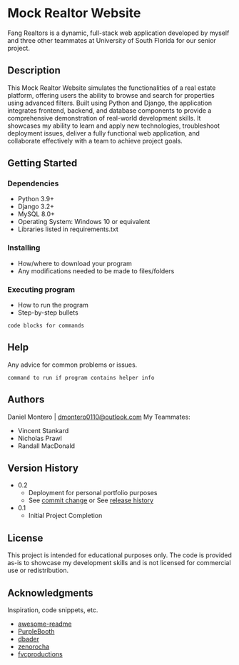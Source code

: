 # Mock Realtor Website

Fang Realtors is a dynamic, full-stack web application developed by myself and three other teammates at University of South Florida for our senior project.

## Description

This Mock Realtor Website simulates the functionalities of a real estate platform, offering users the ability to browse and search for properties using advanced filters. Built using Python and Django, the application integrates frontend, backend, and database components to provide a comprehensive demonstration of real-world development skills. It showcases my ability to learn and apply new technologies, troubleshoot deployment issues, deliver a fully functional web application, and collaborate effectively with a team to achieve project goals.

## Getting Started

### Dependencies

* Python 3.9+
* Django 3.2+
* MySQL 8.0+
* Operating System: Windows 10 or equivalent
* Libraries listed in requirements.txt

### Installing

* How/where to download your program
* Any modifications needed to be made to files/folders

### Executing program

* How to run the program
* Step-by-step bullets
```
code blocks for commands
```

## Help

Any advice for common problems or issues.
```
command to run if program contains helper info
```

## Authors

Daniel Montero | dmontero0110@outlook.com
My Teammates:
* Vincent Stankard
* Nicholas Prawl
* Randall MacDonald

## Version History

* 0.2
    * Deployment for personal portfolio purposes
    * See [commit change]() or See [release history]()
* 0.1
    * Initial Project Completion

## License

This project is intended for educational purposes only. The code is provided as-is to showcase my development skills and is not licensed for commercial use or redistribution.

## Acknowledgments

Inspiration, code snippets, etc.
* [awesome-readme](https://github.com/matiassingers/awesome-readme)
* [PurpleBooth](https://gist.github.com/PurpleBooth/109311bb0361f32d87a2)
* [dbader](https://github.com/dbader/readme-template)
* [zenorocha](https://gist.github.com/zenorocha/4526327)
* [fvcproductions](https://gist.github.com/fvcproductions/1bfc2d4aecb01a834b46)
